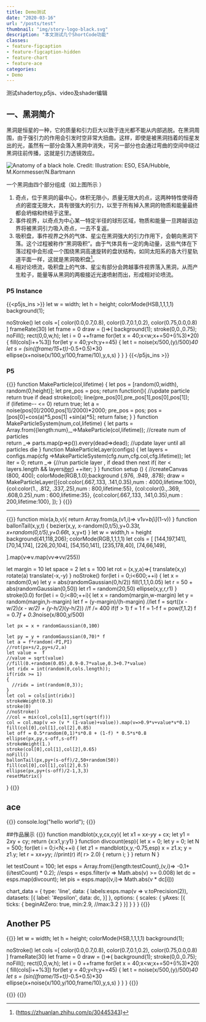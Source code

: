```yaml
---
title: Demo测试
date: "2020-03-16"
url: "/posts/test"
thumbnail: "img/story-logo-black.svg"
description: "本文测试几个ShortCode功能"
classes:
- feature-figcaption
- feature-figcaption-hidden
- feature-chart
- feature-ace
categories:
- Demo
---
```

测试shadertoy,p5js、video及shader编辑
<!--more-->

## 一、黑洞简介
  

黑洞是恒星的一种，它的质量和引力巨大以致于连光都不能从内部逃脱。在黑洞周围，由于强引力的作用会引发时空非常大扭曲。这样，即使是被黑洞挡着的恒星发出的光，虽然有一部分会落入黑洞中消失，可另一部分也会通过弯曲的空间中绕过黑洞往前传播，这就是引力透镜效应。

![Anatomy of a black hole. Credit: Illustration: ESO, ESA/Hubble, M.Kornmesser/N.Bartmann](/img/blackhole/intro.jpg)


一个黑洞由四个部分组成（如上图所示 ）
  

1. 奇点，位于黑洞的最中心，体积无限小，质量无限大的点，这两种特性使得奇点的密度无限大，具有很强大的引力，以至于所有掉入黑洞的物质和能量最终都会坍缩和终结于这里。
1. 事件视界，以奇点为中心某一特定半径的球形区域，物质和能量一旦跨越该边界将被黑洞引力吸入奇点，一去不复返。
1. 吸积盘，事件视界之外的气体、星尘在黑洞强大的引力作用下，会朝向黑洞下落。这个过程被称作“黑洞吸积”。由于气体具有一定的角动量，这些气体在下落过程中会形成一个围绕黑洞高速旋转的盘状结构，如同太阳系的各大行星轨道平面一样，这就是黑洞吸积盘[^2]。
1. 相对论喷流，吸积盘上的气体、星尘有部分会跨越事件视界落入黑洞，从而产生粒子，能量等从黑洞的两极接近光速喷射而出，形成相对论喷流。  
[^2]:(https://zhuanlan.zhihu.com/p/30445343)

### P5 Instance
{{<p5js_ins >}}
let w = width;
let h = height;
colorMode(HSB,1,1,1,1)
background(1);

noStroke()
let cols =[
  color(0.0,0.7,0.8),
  color(0.7,0.1,0.2),
  color(0.75,0.0,0.8)
  ]
frameRate(30)
let frame = 0
draw = ()=>{
  background(1);
  stroke(0,0.,0.75);
  noFill();
  rect(0,0,w,h);
  let i = 0
  ++frame
  for(let x = 40;x<w;x+=50+(i%3)*20)
  {
    fill(cols[i++%3])
    for(let y = 40;y<h;y+=45)
    {
      let t = noise(x/500,(y)/500)*40
      let s = (sin((frame/15+t))*-0.5+0.5)*30 
      ellipse(x+noise(x/100,y/100,frame/10),y,s,s)
    }
  }
}
{{</p5js_ins >}}

### P5
{{<p5js >}}
function MakeParticle(col,lifetime)
{
    let pos  = [random(0,width), random(0,height)]; let pre_pos = pos;
    return function(){ //update particle  return true if dead
      stroke(col); line(pre_pos[0],pre_pos[1],pos[0],pos[1]);     
      if (lifetime-- <= 0) return true;
      let a = noise(pos[0]/2000,pos[1]/2000)*2000;
      pre_pos = pos;
      pos = [pos[0]+cos(a)*5,pos[1] +sin(a)*5];
      return false;
    }
}
function MakeParticleSystem(num,col,lifetime)
{
    let parts = Array.from({length:num},_=>MakeParticle(col,lifetime)); //create num of particles   
    return  _=> parts.map(p=>p()).every(dead=>dead); //update layer until all particles die
}
function MakeParticleLayer(configs)
{
  let layers = configs.map(cfg =>MakeParticleSystem(cfg.num,cfg.col,cfg.lifetime));
  let iter = 0;
  return _=> {//run particle layer , if dead then next 
    if( iter < layers.length && layers[iter]()) ++iter;
  }
}
function setup () {
  //createCanvas (800, 400);
  colorMode(RGB,1.0);background (.976, .949, .878);
  draw = MakeParticleLayer([{col:color(.667,.133, .141,0.35),num : 4000,lifetime:100},
      {col:color(1., .812, .337,.25),num : 800,lifetime:55},
      {col:color(0.,.369, .608,0.25),num : 600,lifetime:35},
      {col:color(.667,.133, .141,0.35),num : 200,lifetime:100},
    ]);
}
{{</p5js>}}

---

{{<p5js hideCode=false noSetup=true height=900 code-height=400 >}}
function mix(a,b,v){
return Array.from(a,(v1,i)=> v1*v+b[i]*(1-v))
}
function ballonTail(x,y,t)
{
bezier(x,y,
       x-random(0,t/5),y+0.33*t,
       x+random(0,t/5),y+0.66*t,
       x,y+t)
}
let w = width,h = height
background(41,118,206);
colorMode(RGB,1,1,1,1)
let cols = [
  [144,197,141],  
  [70,14,174],
  [226,20,104], 
  [54,150,141],
  [235,178,40],
  [74,66,149],
  
].map(v=>v.map(vv=>vv/255))

let margin = 10
let space = 2
let s = 100
let rot = (x,y,a)=>{
  translate(x,y)
  rotate(a)
  translate(-x,-y)
}
noStroke()
for(let i = 0;i<600;++i)
{
  let x = random(0,w)
  let y = abs(randomGaussian(0,h/2))
  fill(1,1,1,0.05)
  let r = 50 + abs(randomGaussian(0,50))
  let r1 = random(20,50)
  ellipse(x,y,r,r1)
}
stroke(0.0)
for(let i = 0;i<80;++i){
  let x = random(margin,w-margin)
  let y = random(margin,h-margin)
  let f = (y-margin)/(h-margin)
    //let f = sqrt((x - w/2)*(x - w/2) + (y-h/2)*(y-h/2))
    //f /= 400
    if(f > 1) f = 1
    f = 1-f
    f = pow(f,1.2)
    f = 0.7*f + 0.3*noise(x/800,y/500)
    
    let px = x + randomGaussian(0,100)
    
    let py = y + randomGaussian(0,70)* f
    let a = f*random(-PI,PI)
    //rot(px+s/2,py+s/2,a)
    let value =  f
    //value = sqrt(value)
    //fill(0.+random(0.05),0.9-0.7*value,0.3+0.7*value)
    let ridx = int(random(0,cols.length));
    if(ridx >= 1)
    {
      //ridx = int(random(0,3));
    }
    let col = cols[int(ridx)]
    strokeWeight(0.3)
    stroke(0)
    //noStroke()
    //col = mix(col,cols[1],sqrt(sqrt(f)))
    col = col.map(v => (v * (1-value)+value)).map(v=>0.9*v+value*v*0.1)
    fill(col[0],col[1],col[2],0.85)
    let off = 0.5*random(0,1)*s*0.8 + (1-f) * 0.5*s*0.8
    ellipse(px,py,s-off,s-off)
    strokeWeight(1.)
    stroke(col[0],col[1],col[2],0.65)
    noFill()
    ballonTail(px,py+(s-off)/2,50+random(50))
    fill(col[0],col[1],col[2],0.5)
    ellipse(px,py+(s-off)/2-1,3,3)
    resetMatrix()
} 
{{</p5js >}}

## ace
{{<ace height=100 readOnly=true >}}
console.log("hello world");
{{</ace>}}



##作品展示
{{<chart code-height=360 height=300 hideCode=true >}}
function mandblot(x,y,cx,cy){
  let x1 = x*x-y*y + cx;
  let y1 = 2*x*y + cy;
  return {x:x1,y:y1}
}
function divcount(esp){
  let x = 0;
  let y = 0;
  let N = 500;
  for(let i = 0;i<N;++i)
  {
    let z1 = mandblot(x,y,-0.75,esp)
    x = z1.x;
    y = z1.y;
    let r = x*x+y*y;
    //print(r)
    if( r> 2.0)
    {
      return i;
    }
  }
  return N
}


let testCount = 100;
let esps = Array.from({length:testCount},(v,i)=> -0.1+(i/testCount) * 0.2);
//esps = esps.filter(v => Math.abs(v) >= 0.008)
let dc = esps.map(divcount);
let pis = esps.map((v,i)=> Math.abs(v * dc[i]))

chart_data = {
    type: 'line',
    data: {
    	labels:esps.map(v => v.toPrecision(2)),       
        datasets: [{
            label: '#epsilon',
            data: dc,
        }]
    },
    options: {
        scales: {
            yAxes: [{
                ticks: {
                    beginAtZero: true,
                    min:2.9,
                    //max:3.2
                }
            }]
        }
    }
}
{{</chart>}}

## Another P5
{{<p5js  noSetup=true hideCode=true >}}
let w = width;
let h = height;
colorMode(HSB,1,1,1,1)
background(1);

noStroke()
let cols =[
  color(0.0,0.7,0.8),
  color(0.7,0.1,0.2),
  color(0.75,0.0,0.8)
  ]
frameRate(30)
let frame = 0
draw = ()=>{
  background(1);
  stroke(0,0.,0.75);
  noFill();
  rect(0,0,w,h);
  let i = 0
  ++frame
  for(let x = 40;x<w;x+=50+(i%3)*20)
  {
    fill(cols[i++%3])
    for(let y = 40;y<h;y+=45)
    {
      let t = noise(x/500,(y)/500)*40
      let s = (sin((frame/15+t))*-0.5+0.5)*30 
      ellipse(x+noise(x/100,y/100,frame/10),y,s,s)
    }
  }
}
{{</p5js >}}

{{<shader id="3321" >}}
{{</shader >}}


